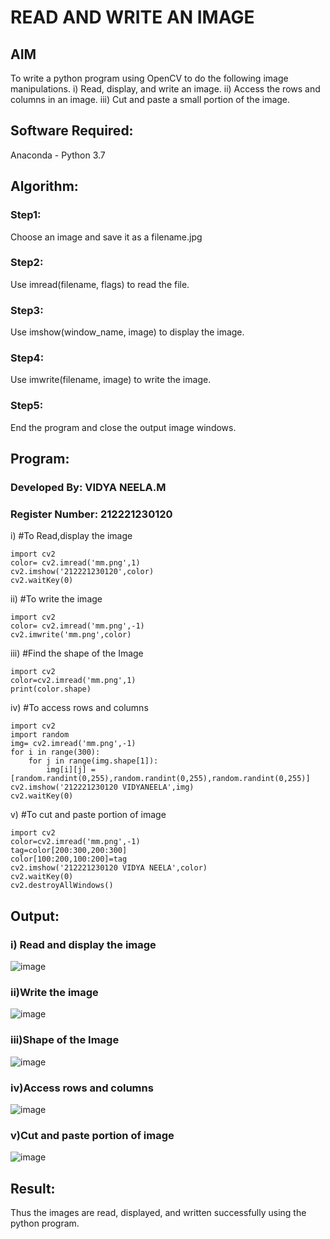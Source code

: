 # READ AND WRITE AN IMAGE
## AIM
To write a python program using OpenCV to do the following image manipulations.
i) Read, display, and write an image.
ii) Access the rows and columns in an image.
iii) Cut and paste a small portion of the image.

## Software Required:
Anaconda - Python 3.7
## Algorithm:
### Step1:
Choose an image and save it as a filename.jpg
### Step2:
Use imread(filename, flags) to read the file.
### Step3:
Use imshow(window_name, image) to display the image.
### Step4:
Use imwrite(filename, image) to write the image.
### Step5:
End the program and close the output image windows.
## Program:
### Developed By: VIDYA NEELA.M
### Register Number: 212221230120
i) #To Read,display the image
```
import cv2
color= cv2.imread('mm.png',1)
cv2.imshow('212221230120',color)
cv2.waitKey(0)
```

ii) #To write the image
```
import cv2
color= cv2.imread('mm.png',-1)
cv2.imwrite('mm.png',color)
```

iii) #Find the shape of the Image
```
import cv2
color=cv2.imread('mm.png',1)
print(color.shape)
```
iv) #To access rows and columns

```
import cv2
import random
img= cv2.imread('mm.png',-1)
for i in range(300):
    for j in range(img.shape[1]):
        img[i][j] = [random.randint(0,255),random.randint(0,255),random.randint(0,255)]
cv2.imshow('212221230120 VIDYANEELA',img)
cv2.waitKey(0)
```
v) #To cut and paste portion of image
```
import cv2
color=cv2.imread('mm.png',-1)
tag=color[200:300,200:300]
color[100:200,100:200]=tag
cv2.imshow('212221230120 VIDYA NEELA',color)
cv2.waitKey(0)
cv2.destroyAllWindows()

```

## Output:

### i) Read and display the image

![image](https://user-images.githubusercontent.com/94169318/225517807-76244931-f928-41a6-a014-0ef99a9b41c9.png)


### ii)Write the image

![image](https://user-images.githubusercontent.com/94169318/225517833-bd264910-4111-49d0-931e-80119b782fbd.png)


### iii)Shape of the Image

![image](https://user-images.githubusercontent.com/94169318/225517676-6313d83c-5b8c-4a39-b73b-93b6002fec74.png)


### iv)Access rows and columns

![image](https://user-images.githubusercontent.com/94169318/225517706-23d3661c-fb8b-45e2-8a19-c19f88e32a79.png)


### v)Cut and paste portion of image

![image](https://user-images.githubusercontent.com/94169318/225517761-3c654d94-9cbe-41a6-8393-01e46b66b4b1.png)


## Result:
Thus the images are read, displayed, and written successfully using the python program.


